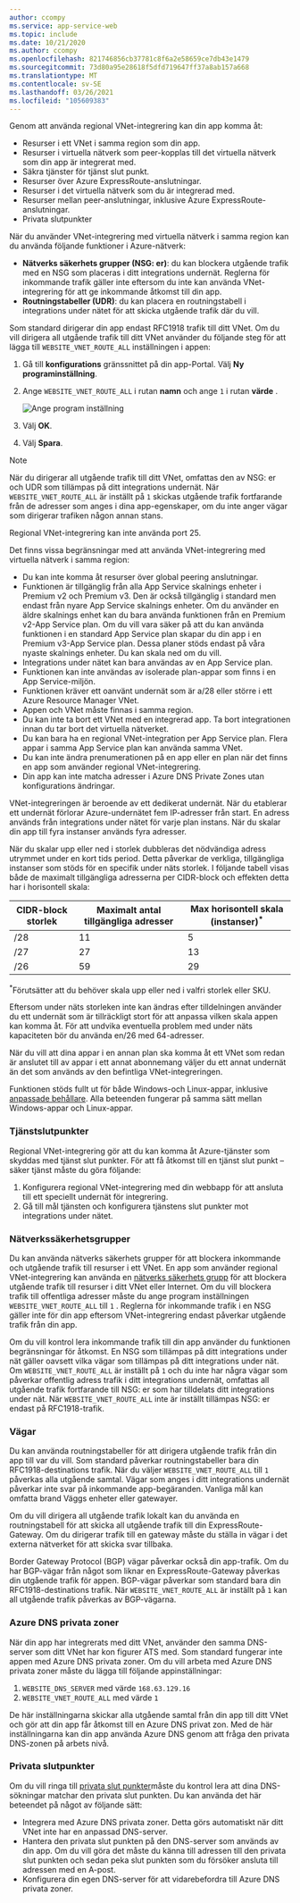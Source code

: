 ```yaml
---
author: ccompy
ms.service: app-service-web
ms.topic: include
ms.date: 10/21/2020
ms.author: ccompy
ms.openlocfilehash: 821746856cb37781c8f6a2e58659ce7db43e1479
ms.sourcegitcommit: 73d80a95e28618f5dfd719647ff37a8ab157a668
ms.translationtype: MT
ms.contentlocale: sv-SE
ms.lasthandoff: 03/26/2021
ms.locfileid: "105609383"
---
```

Genom att använda regional VNet-integrering kan din app komma åt:

* Resurser i ett VNet i samma region som din app.
* Resurser i virtuella nätverk som peer-kopplas till det virtuella nätverk som din app är integrerat med.
* Säkra tjänster för tjänst slut punkt.
* Resurser över Azure ExpressRoute-anslutningar.
* Resurser i det virtuella nätverk som du är integrerad med.
* Resurser mellan peer-anslutningar, inklusive Azure ExpressRoute-anslutningar.
* Privata slutpunkter 

När du använder VNet-integrering med virtuella nätverk i samma region kan du använda följande funktioner i Azure-nätverk:

* **Nätverks säkerhets grupper (NSG: er)**: du kan blockera utgående trafik med en NSG som placeras i ditt integrations undernät. Reglerna för inkommande trafik gäller inte eftersom du inte kan använda VNet-integrering för att ge inkommande åtkomst till din app.
* **Routningstabeller (UDR)**: du kan placera en routningstabell i integrations under nätet för att skicka utgående trafik där du vill.

Som standard dirigerar din app endast RFC1918 trafik till ditt VNet. Om du vill dirigera all utgående trafik till ditt VNet använder du följande steg för att lägga till `WEBSITE_VNET_ROUTE_ALL` inställningen i appen: 

1. Gå till **konfigurations** gränssnittet på din app-Portal. Välj **Ny programinställning**.
1. Ange `WEBSITE_VNET_ROUTE_ALL` i rutan **namn** och ange `1` i rutan **värde** .

   ![Ange program inställning][4]

1. Välj **OK**.
1. Välj **Spara**.

> [!NOTE]
> När du dirigerar all utgående trafik till ditt VNet, omfattas den av NSG: er och UDR som tillämpas på ditt integrations undernät. När `WEBSITE_VNET_ROUTE_ALL` är inställt på `1` skickas utgående trafik fortfarande från de adresser som anges i dina app-egenskaper, om du inte anger vägar som dirigerar trafiken någon annan stans.
> 
> Regional VNet-integrering kan inte använda port 25.

Det finns vissa begränsningar med att använda VNet-integrering med virtuella nätverk i samma region:

* Du kan inte komma åt resurser över global peering anslutningar.
* Funktionen är tillgänglig från alla App Service skalnings enheter i Premium v2 och Premium v3. Den är också tillgänglig i standard men endast från nyare App Service skalnings enheter. Om du använder en äldre skalnings enhet kan du bara använda funktionen från en Premium v2-App Service plan. Om du vill vara säker på att du kan använda funktionen i en standard App Service plan skapar du din app i en Premium v3-App Service plan. Dessa planer stöds endast på våra nyaste skalnings enheter. Du kan skala ned om du vill.  
* Integrations under nätet kan bara användas av en App Service plan.
* Funktionen kan inte användas av isolerade plan-appar som finns i en App Service-miljön.
* Funktionen kräver ett oanvänt undernät som är a/28 eller större i ett Azure Resource Manager VNet.
* Appen och VNet måste finnas i samma region.
* Du kan inte ta bort ett VNet med en integrerad app. Ta bort integrationen innan du tar bort det virtuella nätverket.
* Du kan bara ha en regional VNet-integration per App Service plan. Flera appar i samma App Service plan kan använda samma VNet.
* Du kan inte ändra prenumerationen på en app eller en plan när det finns en app som använder regional VNet-integrering.
* Din app kan inte matcha adresser i Azure DNS Private Zones utan konfigurations ändringar.

VNet-integreringen är beroende av ett dedikerat undernät. När du etablerar ett undernät förlorar Azure-undernätet fem IP-adresser från start. En adress används från integrations under nätet för varje plan instans. När du skalar din app till fyra instanser används fyra adresser. 

När du skalar upp eller ned i storlek dubbleras det nödvändiga adress utrymmet under en kort tids period. Detta påverkar de verkliga, tillgängliga instanser som stöds för en specifik under näts storlek. I följande tabell visas både de maximalt tillgängliga adresserna per CIDR-block och effekten detta har i horisontell skala:

| CIDR-block storlek | Maximalt antal tillgängliga adresser | Max horisontell skala (instanser)<sup>*</sup> |
|-----------------|-------------------------|---------------------------------|
| /28             | 11                      | 5                               |
| /27             | 27                      | 13                              |
| /26             | 59                      | 29                              |

<sup>*</sup>Förutsätter att du behöver skala upp eller ned i valfri storlek eller SKU. 

Eftersom under näts storleken inte kan ändras efter tilldelningen använder du ett undernät som är tillräckligt stort för att anpassa vilken skala appen kan komma åt. För att undvika eventuella problem med under näts kapaciteten bör du använda en/26 med 64-adresser.  

När du vill att dina appar i en annan plan ska komma åt ett VNet som redan är anslutet till av appar i ett annat abonnemang väljer du ett annat undernät än det som används av den befintliga VNet-integreringen.

Funktionen stöds fullt ut för både Windows-och Linux-appar, inklusive [anpassade behållare](../articles/app-service/quickstart-custom-container.md). Alla beteenden fungerar på samma sätt mellan Windows-appar och Linux-appar.

### <a name="service-endpoints"></a>Tjänstslutpunkter

Regional VNet-integrering gör att du kan komma åt Azure-tjänster som skyddas med tjänst slut punkter. För att få åtkomst till en tjänst slut punkt – säker tjänst måste du göra följande:

1. Konfigurera regional VNet-integrering med din webbapp för att ansluta till ett speciellt undernät för integrering.
1. Gå till mål tjänsten och konfigurera tjänstens slut punkter mot integrations under nätet.

### <a name="network-security-groups"></a>Nätverkssäkerhetsgrupper

Du kan använda nätverks säkerhets grupper för att blockera inkommande och utgående trafik till resurser i ett VNet. En app som använder regional VNet-integrering kan använda en [nätverks säkerhets grupp][VNETnsg] för att blockera utgående trafik till resurser i ditt VNet eller Internet. Om du vill blockera trafik till offentliga adresser måste du ange program inställningen `WEBSITE_VNET_ROUTE_ALL` till `1` . Reglerna för inkommande trafik i en NSG gäller inte för din app eftersom VNet-integrering endast påverkar utgående trafik från din app.

Om du vill kontrol lera inkommande trafik till din app använder du funktionen begränsningar för åtkomst. En NSG som tillämpas på ditt integrations under nät gäller oavsett vilka vägar som tillämpas på ditt integrations under nät. Om `WEBSITE_VNET_ROUTE_ALL` är inställt på `1` och du inte har några vägar som påverkar offentlig adress trafik i ditt integrations undernät, omfattas all utgående trafik fortfarande till NSG: er som har tilldelats ditt integrations under nät. När `WEBSITE_VNET_ROUTE_ALL` inte är inställt tillämpas NSG: er endast på RFC1918-trafik.

### <a name="routes"></a>Vägar

Du kan använda routningstabeller för att dirigera utgående trafik från din app till var du vill. Som standard påverkar routningstabeller bara din RFC1918-destinations trafik. När du väljer `WEBSITE_VNET_ROUTE_ALL` till `1` påverkas alla utgående samtal. Vägar som anges i ditt integrations undernät påverkar inte svar på inkommande app-begäranden. Vanliga mål kan omfatta brand Väggs enheter eller gatewayer.

Om du vill dirigera all utgående trafik lokalt kan du använda en routningstabell för att skicka all utgående trafik till din ExpressRoute-Gateway. Om du dirigerar trafik till en gateway måste du ställa in vägar i det externa nätverket för att skicka svar tillbaka.

Border Gateway Protocol (BGP) vägar påverkar också din app-trafik. Om du har BGP-vägar från något som liknar en ExpressRoute-Gateway påverkas din utgående trafik för appen. BGP-vägar påverkar som standard bara din RFC1918-destinations trafik. När `WEBSITE_VNET_ROUTE_ALL` är inställt på `1` kan all utgående trafik påverkas av BGP-vägarna.

### <a name="azure-dns-private-zones"></a>Azure DNS privata zoner 

När din app har integrerats med ditt VNet, använder den samma DNS-server som ditt VNet har kon figurer ATS med. Som standard fungerar inte appen med Azure DNS privata zoner. Om du vill arbeta med Azure DNS privata zoner måste du lägga till följande appinställningar:

1. `WEBSITE_DNS_SERVER` med värde `168.63.129.16`
1. `WEBSITE_VNET_ROUTE_ALL` med värde `1`

De här inställningarna skickar alla utgående samtal från din app till ditt VNet och gör att din app får åtkomst till en Azure DNS privat zon. Med de här inställningarna kan din app använda Azure DNS genom att fråga den privata DNS-zonen på arbets nivå.  

### <a name="private-endpoints"></a>Privata slutpunkter

Om du vill ringa till [privata slut punkter][privateendpoints]måste du kontrol lera att dina DNS-sökningar matchar den privata slut punkten. Du kan använda det här beteendet på något av följande sätt: 

* Integrera med Azure DNS privata zoner. Detta görs automatiskt när ditt VNet inte har en anpassad DNS-server.
* Hantera den privata slut punkten på den DNS-server som används av din app. Om du vill göra det måste du känna till adressen till den privata slut punkten och sedan peka slut punkten som du försöker ansluta till adressen med en A-post.
* Konfigurera din egen DNS-server för att vidarebefordra till Azure DNS privata zoner.

<!--Image references-->
[4]: ../includes/media/web-sites-integrate-with-vnet/vnetint-appsetting.png

<!--Links-->
[VNETnsg]: /azure/virtual-network/security-overview/
[privateendpoints]: ../articles/app-service/networking/private-endpoint.md
